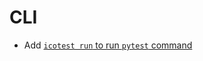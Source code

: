 # CLI

- Add [`icotest run` to run `pytest` command](https://icotest.readthedocs.io/en/latest/running.html)

